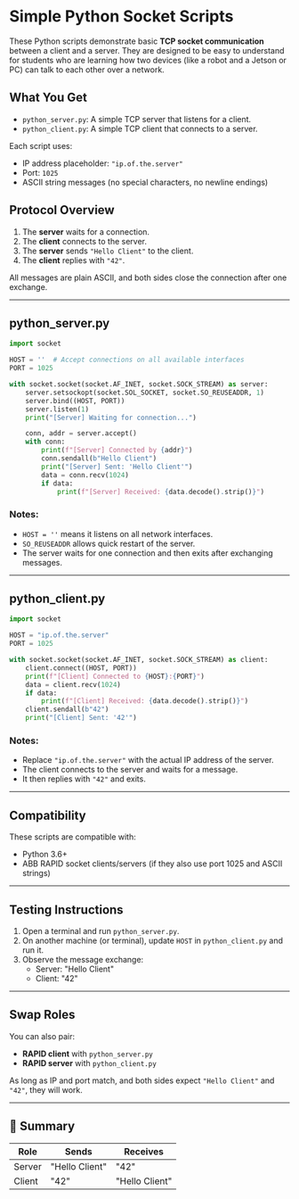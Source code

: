 
# Simple Python Socket Scripts

These Python scripts demonstrate basic **TCP socket communication** between a client and a server. They are designed to be easy to understand for students who are learning how two devices (like a robot and a Jetson or PC) can talk to each other over a network.

## What You Get

- `python_server.py`: A simple TCP server that listens for a client.
- `python_client.py`: A simple TCP client that connects to a server.

Each script uses:

- IP address placeholder: `"ip.of.the.server"`
- Port: `1025`
- ASCII string messages (no special characters, no newline endings)

## Protocol Overview

1. The **server** waits for a connection.
2. The **client** connects to the server.
3. The **server** sends `"Hello Client"` to the client.
4. The **client** replies with `"42"`.

All messages are plain ASCII, and both sides close the connection after one exchange.

---

## python_server.py

```python
import socket

HOST = ''  # Accept connections on all available interfaces
PORT = 1025

with socket.socket(socket.AF_INET, socket.SOCK_STREAM) as server:
    server.setsockopt(socket.SOL_SOCKET, socket.SO_REUSEADDR, 1)
    server.bind((HOST, PORT))
    server.listen(1)
    print("[Server] Waiting for connection...")

    conn, addr = server.accept()
    with conn:
        print(f"[Server] Connected by {addr}")
        conn.sendall(b"Hello Client")
        print("[Server] Sent: 'Hello Client'")
        data = conn.recv(1024)
        if data:
            print(f"[Server] Received: {data.decode().strip()}")
```

### Notes:
- `HOST = ''` means it listens on all network interfaces.
- `SO_REUSEADDR` allows quick restart of the server.
- The server waits for one connection and then exits after exchanging messages.

---

## python_client.py

```python
import socket

HOST = "ip.of.the.server"
PORT = 1025

with socket.socket(socket.AF_INET, socket.SOCK_STREAM) as client:
    client.connect((HOST, PORT))
    print(f"[Client] Connected to {HOST}:{PORT}")
    data = client.recv(1024)
    if data:
        print(f"[Client] Received: {data.decode().strip()}")
    client.sendall(b"42")
    print("[Client] Sent: '42'")
```

### Notes:
- Replace `"ip.of.the.server"` with the actual IP address of the server.
- The client connects to the server and waits for a message.
- It then replies with `"42"` and exits.

---

## Compatibility

These scripts are compatible with:
- Python 3.6+
- ABB RAPID socket clients/servers (if they also use port 1025 and ASCII strings)

---

## Testing Instructions

1. Open a terminal and run `python_server.py`.
2. On another machine (or terminal), update `HOST` in `python_client.py` and run it.
3. Observe the message exchange:
   - Server: "Hello Client"
   - Client: "42"

---

## Swap Roles

You can also pair:
- **RAPID client** with `python_server.py`
- **RAPID server** with `python_client.py`

As long as IP and port match, and both sides expect `"Hello Client"` and `"42"`, they will work.

---

## 📎 Summary

| Role    | Sends            | Receives        |
|---------|------------------|-----------------|
| Server  | "Hello Client"   | "42"            |
| Client  | "42"             | "Hello Client"  |
